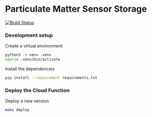 # Particulate Matter Sensor Storage

[![Build Status](https://travis-ci.org/Xennis/particulate-matter-sensor-storage.svg?branch=master)](https://travis-ci.org/Xennis/particulate-matter-sensor-storage)

### Development setup

Create a virtual environment
```sh
python3 -m venv .venv
source .venv/bin/activate
```

Install the dependencies
```sh
pip install --requirement requirements.txt
```

### Deploy the Cloud Function

Deploy a new version
```sh
make deploy
```
